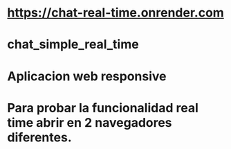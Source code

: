 # https://chat-real-time.onrender.com
# chat_simple_real_time

# Aplicacion web responsive
# Para probar la funcionalidad real time abrir en 2 navegadores diferentes.
